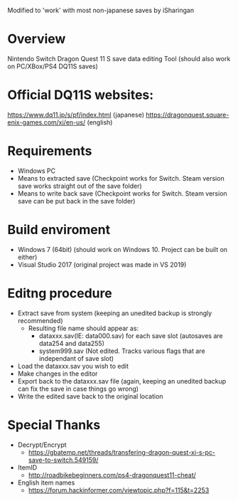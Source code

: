 Modified to 'work' with most non-japanese saves by iSharingan

# Overview
Nintendo Switch Dragon Quest 11 S save data editing Tool (should also work on PC/XBox/PS4 DQ11S saves)

# Official DQ11S websites:
https://www.dq11.jp/s/pf/index.html (japanese)
https://dragonquest.square-enix-games.com/xi/en-us/ (english)

# Requirements
* Windows PC
* Means to extracted save (Checkpoint works for Switch. Steam version save works straight out of the save folder)
* Means to write back save (Checkpoint works for Switch. Steam version save can be put back in the save folder)

# Build enviroment
* Windows 7 (64bit) (should work on Windows 10. Project can be built on either)
* Visual Studio 2017 (original project was made in VS 2019)

# Editng procedure
* Extract save from system (keeping an unedited backup is strongly recommended)
   * Resulting file name should appear as:
      * dataxxx.sav(IE: data000.sav) for each save slot (autosaves are data254 and data255)
      * system999.sav (Not edited. Tracks various flags that are independant of save slot)
* Load the dataxxx.sav you wish to edit
* Make changes in the editor
* Export back to the dataxxx.sav file (again, keeping an unedited backup can fix the save in case things go wrong)
* Write the edited save back to the original location

# Special Thanks
* Decrypt/Encrypt
   * https://gbatemp.net/threads/transfering-dragon-quest-xi-s-pc-save-to-switch.549159/
* ItemID
   * http://roadbikebeginners.com/ps4-dragonquest11-cheat/
* English item names
   * https://forum.hackinformer.com/viewtopic.php?f=115&t=2253